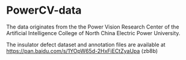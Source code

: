 # PowerCV-data
The data originates from the the Power Vision Research Center of the Artificial Intelligence College of North China Electric Power University.

 The insulator defect dataset and annotation files are available at https://pan.baidu.com/s/1YOpW65d-2HxFiECtZyaUpa (zb8b)
